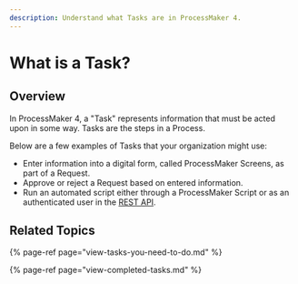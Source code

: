 ```yaml
---
description: Understand what Tasks are in ProcessMaker 4.
---
```


# What is a Task?

## Overview

In ProcessMaker 4, a "Task" represents information that must be acted upon in some way. Tasks are the steps in a Process.

Below are a few examples of Tasks that your organization might use:

* Enter information into a digital form, called ProcessMaker Screens, as part of a Request.
* Approve or reject a Request based on entered information.
* Run an automated script either through a ProcessMaker Script or as an authenticated user in the [REST API](https://develop.bpm4.qa.processmaker.net/api/documentation).

## Related Topics

{% page-ref page="view-tasks-you-need-to-do.md" %}

{% page-ref page="view-completed-tasks.md" %}

